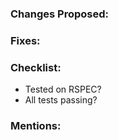 ### Changes Proposed:


### Fixes:


### Checklist:
* Tested on RSPEC?
* All tests passing? 

### Mentions:
